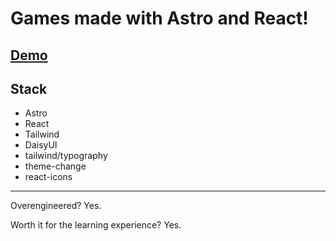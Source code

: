 # Games made with Astro and React!

## [Demo](https://astro-tic-tac-toe.vercel.app/)


## Stack
- Astro
- React
- Tailwind
- DaisyUI
- tailwind/typography
- theme-change
- react-icons

---

Overengineered? Yes.

Worth it for the learning experience? Yes.
